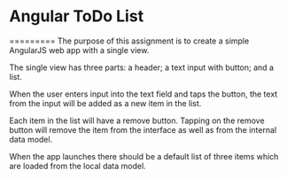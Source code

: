 # Angular ToDo List
=========
The purpose of this assignment is to create a simple AngularJS web app with a single view.

The single view has three parts: a header; a text input with button; and a list.

When the user enters input into the text field and taps the button, the text from the input will be added as a new item in the list.

Each item in the list will have a remove button. Tapping on the remove button will remove the item from the interface as well as from the internal data model.

When the app launches there should be a default list of three items which are loaded from the local data model.